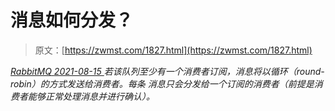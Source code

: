 <!--yml
category: 未分类
date: 0001-01-01 00:00:00
-->

# 消息如何分发？

> 原文：[https://zwmst.com/1827.html](https://zwmst.com/1827.html)

   [ *RabbitMQ* ](https://zwmst.com/rabbitmq)*[ <time datetime="2021-08-15T16:37:04+08:00"> 2021-08-15 </time> ](https://zwmst.com/1827.html)  若该队列至少有一个消费者订阅，消息将以循环（round-robin）的方式发送给消费者。每条 消息只会分发给一个订阅的消费者（前提是消费者能够正常处理消息并进行确认）。*